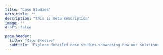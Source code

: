 ```yaml
---
title: "Case Studies"
meta_title: ""
description: "this is meta description"
image: ""
draft: false

page_header:
  title: "Case Studies"
  subtitle: "Explore detailed case studies showcasing how our solutions have transformed businesses, driving efficiency, growth, and innovation across various industries."
---
```

